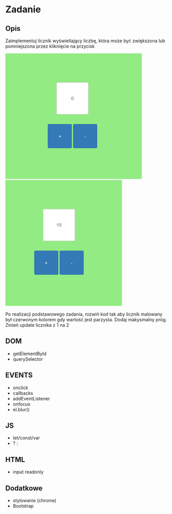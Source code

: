 
# Zadanie
## Opis
Zaimplementuj licznik wyświetlający liczbę, która może być zwiększona lub pomniejszona przez kliknięcie na przycisk

![](demo1.png)
![](demo2.png)

Po realizacji podstawowego zadania, rozwiń kod tak aby licznik malowany był czerwonym kolorem gdy wartość jest parzysta. Dodaj makysmalny próg. Zmień update licznika z 1 na 2


## DOM
+ getElementById
+ querySelector

## EVENTS
+ onclick
+ callbacks
+ addEventListener
+ onfocus
+ el.blur()

## JS
+ let/const/var
+ ? : 

## HTML
+ input readonly

## Dodatkowe
+ stylowanie (chrome)
+ Bootstrap
